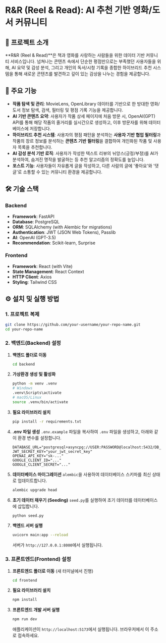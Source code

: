 # R\&R (Reel & Read): AI 추천 기반 영화/도서 커뮤니티

## 📖 프로젝트 소개

\*\*R\&R (Reel & Read)\*\*은 책과 영화를 사랑하는 사람들을 위한 데이터 기반 커뮤니티 서비스입니다. 넘쳐나는 콘텐츠 속에서 단순한 평점만으로는 부족했던 사용자들을 위해, AI 요약 및 감성 분석, 그리고 개인의 독서/시청 기록을 종합한 하이브리드 추천 시스템을 통해 새로운 콘텐츠를 발견하고 깊이 있는 감상을 나누는 경험을 제공합니다.

## 🔑 주요 기능

  - **작품 탐색 및 관리**: MovieLens, OpenLibrary 데이터를 기반으로 한 방대한 영화/도서 정보 탐색, 검색, 필터링 및 평점 기록 기능을 제공합니다.
  - **AI 기반 콘텐츠 요약**: 사용자가 작품 상세 페이지에 처음 방문 시, OpenAI(GPT) API를 통해 해당 작품의 줄거리를 실시간으로 생성하고, 이후 방문자를 위해 데이터베이스에 저장합니다.
  - **하이브리드 추천 시스템**: 사용자의 평점 패턴을 분석하는 **사용자 기반 협업 필터링**과 작품의 장르 정보를 분석하는 **콘텐츠 기반 필터링**을 결합하여 개인화된 작품 및 사용자 목록을 추천합니다.
  - **AI 감성 분석 기반 로직**: 사용자가 작성한 텍스트 리뷰의 뉘앙스(긍정/부정)를 AI가 분석하여, 숨겨진 명작을 발굴하는 등 추천 알고리즘의 정확도를 높입니다.
  - **포스트 기능**: 사용자들이 자유롭게 글을 작성하고, 다른 사람의 글에 '좋아요'와 '댓글'로 소통할 수 있는 커뮤니티 환경을 제공합니다.

## 🛠️ 기술 스택

### Backend

  - **Framework**: FastAPI
  - **Database**: PostgreSQL
  - **ORM**: SQLAlchemy (with Alembic for migrations)
  - **Authentication**: JWT (JSON Web Tokens), Passlib
  - **AI**: OpenAI (GPT-3.5)
  - **Recommendation**: Scikit-learn, Surprise

### Frontend

  - **Framework**: React (with Vite)
  - **State Management**: React Context
  - **HTTP Client**: Axios
  - **Styling**: Tailwind CSS

## ⚙️ 설치 및 실행 방법

### 1\. 프로젝트 복제

```bash
git clone https://github.com/your-username/your-repo-name.git
cd your-repo-name
```

### 2\. 백엔드(Backend) 설정

1.  **백엔드 폴더로 이동**
    ```bash
    cd backend
    ```
2.  **가상환경 생성 및 활성화**
    ```bash
    python -m venv .venv
    # Windows
    .venv\Scripts\activate
    # macOS/Linux
    source .venv/bin/activate
    ```
3.  **필요 라이브러리 설치**
    ```bash
    pip install -r requirements.txt
    ```
4.  **.env 파일 생성**
    `.env.example` 파일을 복사하여 `.env` 파일을 생성하고, 아래와 같이 환경 변수를 설정합니다.
    ```
    DATABASE_URL="postgresql+asyncpg://USER:PASSWORD@localhost:5432/DB_NAME"
    JWT_SECRET_KEY="your_jwt_secret_key"
    OPENAI_API_KEY="sk-..."
    GOOGLE_CLIENT_ID="..."
    GOOGLE_CLIENT_SECRET="..."
    ```
5.  **데이터베이스 마이그레이션**
    `alembic`을 사용하여 데이터베이스 스키마를 최신 상태로 업데이트합니다.
    ```bash
    alembic upgrade head
    ```
6.  **초기 데이터 채우기 (Seeding)**
    `seed.py`를 실행하여 초기 데이터를 데이터베이스에 삽입합니다.
    ```bash
    python seed.py
    ```
7.  **백엔드 서버 실행**
    ```bash
    uvicorn main:app --reload
    ```
    서버가 `http://127.0.0.1:8000`에서 실행됩니다.

### 3\. 프론트엔드(Frontend) 설정

1.  **프론트엔드 폴더로 이동** (새 터미널에서 진행)
    ```bash
    cd frontend
    ```
2.  **필요 라이브러리 설치**
    ```bash
    npm install
    ```
3.  **프론트엔드 개발 서버 실행**
    ```bash
    npm run dev
    ```
    애플리케이션이 `http://localhost:5173`에서 실행됩니다. 브라우저에서 이 주소로 접속하세요.